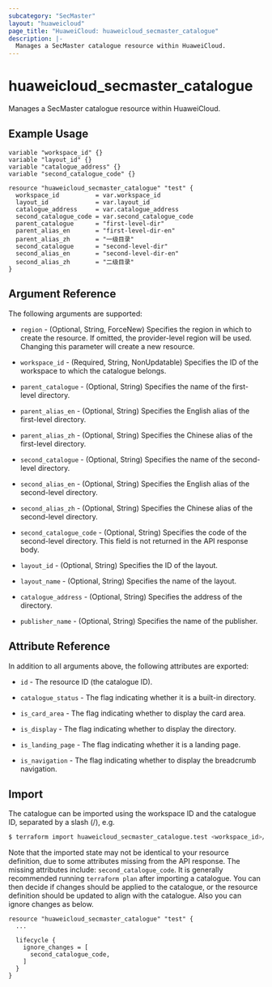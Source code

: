 ```yaml
---
subcategory: "SecMaster"
layout: "huaweicloud"
page_title: "HuaweiCloud: huaweicloud_secmaster_catalogue"
description: |-
  Manages a SecMaster catalogue resource within HuaweiCloud.
---
```


# huaweicloud_secmaster_catalogue

Manages a SecMaster catalogue resource within HuaweiCloud.

## Example Usage

```hcl
variable "workspace_id" {}
variable "layout_id" {}
variable "catalogue_address" {}
variable "second_catalogue_code" {}

resource "huaweicloud_secmaster_catalogue" "test" {
  workspace_id          = var.workspace_id
  layout_id             = var.layout_id
  catalogue_address     = var.catalogue_address
  second_catalogue_code = var.second_catalogue_code
  parent_catalogue      = "first-level-dir"
  parent_alias_en       = "first-level-dir-en"
  parent_alias_zh       = "一级目录"
  second_catalogue      = "second-level-dir"
  second_alias_en       = "second-level-dir-en"
  second_alias_zh       = "二级目录"
}
```

## Argument Reference

The following arguments are supported:

* `region` - (Optional, String, ForceNew) Specifies the region in which to create the resource.
  If omitted, the provider-level region will be used. Changing this parameter will create a new resource.

* `workspace_id` - (Required, String, NonUpdatable) Specifies the ID of the workspace to which the catalogue belongs.

* `parent_catalogue` - (Optional, String) Specifies the name of the first-level directory.

* `parent_alias_en` - (Optional, String) Specifies the English alias of the first-level directory.

* `parent_alias_zh` - (Optional, String) Specifies the Chinese alias of the first-level directory.

* `second_catalogue` - (Optional, String) Specifies the name of the second-level directory.

* `second_alias_en` - (Optional, String) Specifies the English alias of the second-level directory.

* `second_alias_zh` - (Optional, String) Specifies the Chinese alias of the second-level directory.

* `second_catalogue_code` - (Optional, String) Specifies the code of the second-level directory.
  This field is not returned in the API response body.

* `layout_id` - (Optional, String) Specifies the ID of the layout.

* `layout_name` - (Optional, String) Specifies the name of the layout.

* `catalogue_address` - (Optional, String) Specifies the address of the directory.

* `publisher_name` - (Optional, String) Specifies the name of the publisher.

## Attribute Reference

In addition to all arguments above, the following attributes are exported:

* `id` - The resource ID (the catalogue ID).

* `catalogue_status` - The flag indicating whether it is a built-in directory.

* `is_card_area` - The flag indicating whether to display the card area.

* `is_display` - The flag indicating whether to display the directory.

* `is_landing_page` - The flag indicating whether it is a landing page.

* `is_navigation` - The flag indicating whether to display the breadcrumb navigation.

## Import

The catalogue can be imported using the workspace ID and the catalogue ID, separated by a slash (/), e.g.

```bash
$ terraform import huaweicloud_secmaster_catalogue.test <workspace_id>/<id>
```

Note that the imported state may not be identical to your resource definition, due to some attributes missing from the
API response. The missing attributes include: `second_catalogue_code`.
It is generally recommended running `terraform plan` after importing a catalogue.
You can then decide if changes should be applied to the catalogue, or the resource definition should be updated to
align with the catalogue. Also you can ignore changes as below.

```hcl
resource "huaweicloud_secmaster_catalogue" "test" {
  ...

  lifecycle {
    ignore_changes = [
      second_catalogue_code,
    ]
  }
}
```
